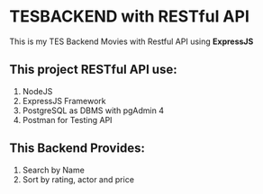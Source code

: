 # TESBACKEND with RESTful API

This is my TES Backend Movies with Restful API using **ExpressJS**
## This project RESTful API use:
1. NodeJS
2. ExpressJS Framework
3. PostgreSQL as DBMS with pgAdmin 4
4. Postman for Testing API

## This Backend Provides:
1. Search by Name
2. Sort by rating, actor and price
